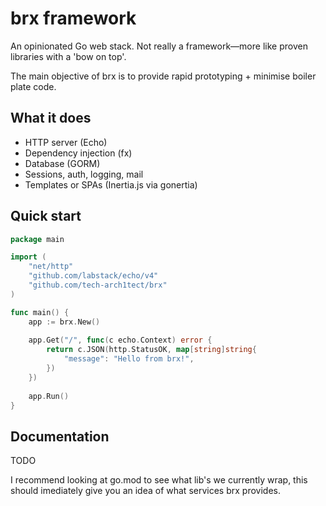 # brx framework

An opinionated Go web stack. Not really a framework—more like proven libraries with a 'bow on top'.

The main objective of brx is to provide rapid prototyping + minimise boiler plate code.

## What it does

- HTTP server (Echo)
- Dependency injection (fx)
- Database (GORM)
- Sessions, auth, logging, mail
- Templates or SPAs (Inertia.js via gonertia)

## Quick start

```go
package main

import (
    "net/http"
    "github.com/labstack/echo/v4"
    "github.com/tech-arch1tect/brx"
)

func main() {
    app := brx.New()
    
    app.Get("/", func(c echo.Context) error {
        return c.JSON(http.StatusOK, map[string]string{
            "message": "Hello from brx!",
        })
    })
    
    app.Run()
}
```

## Documentation

TODO

I recommend looking at go.mod to see what lib's we currently wrap, this should imediately give you an idea of what services brx provides.